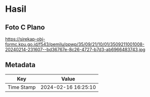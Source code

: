 # Hasil

## Foto C Plano

https://sirekap-obj-formc.kpu.go.id/f543/pemilu/ppwp/35/09/21/10/01/3509211001008-20240214-231607--bd36767e-8c26-4727-b7d3-ab6966483743.jpg


## Metadata

| Key        | Value               |
| ---------- | ------------------- |
| Time Stamp | 2024-02-16 16:25:10 |



